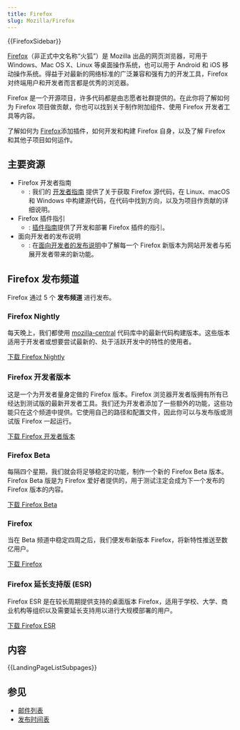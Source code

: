 ```yaml
---
title: Firefox
slug: Mozilla/Firefox
---
```


{{FirefoxSidebar}}

[Firefox](https://www.mozilla.org/firefox/all/)（非正式中文名称“火狐”）是 Mozilla 出品的网页浏览器，可用于 Windows、Mac OS X、Linux 等桌面操作系统，也可以用于 Android 和 iOS 移动操作系统。得益于对最新的网络标准的广泛兼容和强有力的开发工具，Firefox 对终端用户和开发者而言都是优秀的浏览器。

Firefox 是一个开源项目，许多代码都是由志愿者社群提供的。在此你将了解如何为 Firefox 项目做贡献，你也可以找到关于制作附加组件、使用 Firefox 开发者工具等内容。

了解如何为 [Firefox](https://www.mozilla.org/firefox/)添加插件，如何开发和构建 Firefox 自身，以及了解 Firefox 和其他子项目如何运作。

## 主要资源

- Firefox 开发者指南
  - : 我们的 [开发者指南](https://firefox-source-docs.mozilla.org/contributing/index.html) 提供了关于获取 Firefox 源代码，在 Linux、macOS 和 Windows 中构建源代码，在代码中找到方向，以及为项目作贡献的详细说明。
- Firefox 插件指引
  - : [插件指南](zh-CN/docs/Mozilla/Add-ons)提供了开发和部署 Firefox 插件的指引。
- 面向开发者的发布说明
  - : 在[面向开发者的发布说明](/zh-CN/docs/Mozilla/Firefox/Releases)中了解每一个 Firefox 新版本为网站开发者与拓展开发者带来的新功能。

## Firefox 发布频道

Firefox 通过 5 个 **发布频道** 进行发布。

### Firefox Nightly

每天晚上，我们都使用 [mozilla-central](https://hg.mozilla.org/mozilla-central/) 代码库中的最新代码构建版本。这些版本适用于开发者或想要尝试最新的、处于活跃开发中的特性的使用者。

[下载 Firefox Nightly](https://www.mozilla.org/zh-CN/firefox/channel/desktop/)

### Firefox 开发者版本

这是一个为开发者量身定做的 Firefox 版本。Firefox 浏览器开发者版拥有所有已经达到测试版的最新开发者工具。我们还为开发者添加了一些额外的功能，这些功能只在这个频道中提供。它使用自己的路径和配置文件，因此你可以与发布版或测试版 Firefox 一起运行。

[下载 Firefox 开发者版本](https://www.mozilla.org/zh-CN/firefox/developer/)

### Firefox Beta

每隔四个星期，我们就会将足够稳定的功能，制作一个新的 Firefox Beta 版本。Firefox Beta 版是为 Firefox 爱好者提供的，用于测试注定会成为下一个发布的 Firefox 版本的内容。

[下载 Firefox Beta](https://www.mozilla.org/zh-CN/firefox/channel/desktop/#beta)

### Firefox

当在 Beta 频道中稳定四周之后，我们便发布新版本 Firefox，将新特性推送至数亿用户。

[下载 Firefox](https://www.mozilla.org/zh-CN/firefox/channel/desktop/#firefox)

### Firefox 延长支持版 (ESR)

Firefox ESR 是在较长周期提供支持的桌面版本 Firefox，适用于学校、大学、商业机构等组织以及需要延长支持用以进行大规模部署的用户。

[下载 Firefox ESR](https://www.mozilla.org/zh-CN/firefox/all/#product-desktop-esr)

## 内容

{{LandingPageListSubpages}}

## 参见

- [邮件列表](https://groups.google.com/a/mozilla.org/g/firefox-dev)
- [发布时间表](https://wiki.mozilla.org/Release_Management/Calendar)
